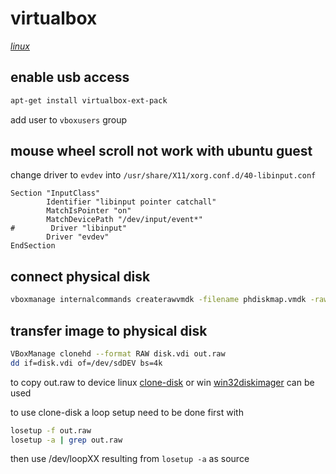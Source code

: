 # virtualbox

*[linux](../README.md#linux)*

## enable usb access

```sh
apt-get install virtualbox-ext-pack
```

add user to `vboxusers` group

## mouse wheel scroll not work with ubuntu guest

change driver to `evdev` into `/usr/share/X11/xorg.conf.d/40-libinput.conf`

```
Section "InputClass"
        Identifier "libinput pointer catchall"
        MatchIsPointer "on"
        MatchDevicePath "/dev/input/event*"
#        Driver "libinput"
        Driver "evdev"
EndSection
```

## connect physical disk

```sh
vboxmanage internalcommands createrawvmdk -filename phdiskmap.vmdk -rawdisk /dev/sdDEV
```

## transfer image to physical disk

```sh
VBoxManage clonehd --format RAW disk.vdi out.raw
dd if=disk.vdi of=/dev/sdDEV bs=4k
```
to copy out.raw to device linux [clone-disk](https://github.com/devel0/clone-disk) or win [win32diskimager](https://sourceforge.net/projects/win32diskimager/) can be used

to use clone-disk a loop setup need to be done first with

```sh
losetup -f out.raw
losetup -a | grep out.raw
```

then use /dev/loopXX resulting from `losetup -a` as source
